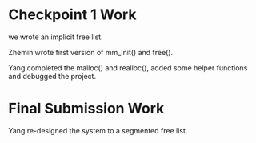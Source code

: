 # Checkpoint 1 Work

we wrote an implicit free list.

Zhemin wrote first version of mm_init() and free().

Yang completed the malloc() and realloc(), added some helper functions and debugged the project.

# Final Submission Work

Yang re-designed the system to a segmented free list.

